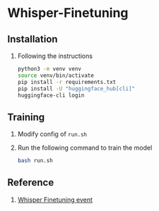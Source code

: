 # Whisper-Finetuning

## Installation

1. Following the instructions
    ```bash
    python3 -m venv venv
    source venv/bin/activate
    pip install -r requirements.txt
    pip install -U "huggingface_hub[cli]"
    huggingface-cli login
    ```

## Training

1. Modify config of `run.sh`

2. Run the following command to train the model
    ```bash
    bash run.sh
    ```

## Reference

1. [Whisper Finetuning event](https://github.com/huggingface/community-events/tree/main/whisper-fine-tuning-event)